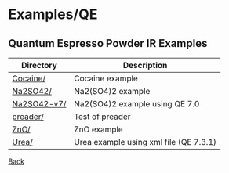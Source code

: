 # Examples/QE
## Quantum Espresso Powder IR Examples

| **Directory**                         | **Description**                        |
| ------------------------------------- | -------------------------------------- |
| [Cocaine/](./Cocaine/README.md)       | Cocaine example                        |
| [Na2SO42/](./Na2SO42/README.md)       | Na2(SO4)2 example                      |
| [Na2SO42-v7/](./Na2SO42-v7/README.md) | Na2(SO4)2 example using QE 7.0         |
| [preader/](./preader/README.md)       | Test of preader                        |
| [ZnO/](./ZnO/README.md)               | ZnO example                            |
| [Urea/](./Urea/README.md)             | Urea example using xml file (QE 7.3.1) |

[Back](..)
